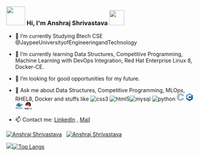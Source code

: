 ### <img src="https://i.pinimg.com/originals/00/4b/17/004b173f6e3d6843df10114e087f30a8.gif" width="50" height="50" /> Hi, I'm Anshraj Shrivastava <img src="https://media.tenor.com/images/3b388fe03da271d2674faf85eb7c3fcd/tenor.gif" width=40 height=40 />  
<!--
**rajansh87/rajansh87** is a ✨ _special_ ✨ repository because its `README.md` (this file) appears on your GitHub profile.
-->

- 🔭 I’m currently Studying Btech CSE @JaypeeUniversityofEngineeringandTechnology
- 🌱 I’m currently learning Data Structures, Competitive Programming, Machine Learning with DevOps Integration, Red Hat Enterprise Linux 8, Docker-CE.
- 🤔 I’m looking for good opportunities for my future.
- 💬 Ask me about Data Structures, Competitive Programming, MLOps, RHEL8, Docker and stuffs like <img src="https://devicons.github.io/devicon/devicon.git/icons/css3/css3-original-wordmark.svg" alt="css3" width="20" height="20"/> <img src="https://devicons.github.io/devicon/devicon.git/icons/html5/html5-original-wordmark.svg" alt="html5" width="20" height="20"/><img src="https://devicons.github.io/devicon/devicon.git/icons/mysql/mysql-original-wordmark.svg" alt="mysql" width="20" height="20"/> <img src="https://devicons.github.io/devicon/devicon.git/icons/python/python-original-wordmark.svg" alt="python" width="20" height="20"/> <img src="https://github.com/devicons/devicon/blob/master/icons/c/c-original.svg" alt="c" width="20" height="20"/> <img src="https://github.com/devicons/devicon/blob/master/icons/cplusplus/cplusplus-original.svg" alt="cpp" width="20" height="20"/> <img src="https://github.com/devicons/devicon/blob/master/icons/docker/docker-original-wordmark.svg" alt="docker" width="20" height="20"/> <img src="https://github.com/devicons/devicon/blob/master/icons/redhat/redhat-original-wordmark.svg" alt="redhat" width="20" height="20"/> 

- 📫 Contact me: [LinkedIn](https://www.linkedin.com/in/ansh-raj/) , [Mail](rajansh87@gmail.com)

<a href="https://www.linkedin.com/in/ansh-raj/" target="blank"><img align="center" src="https://cdn.jsdelivr.net/npm/simple-icons@3.0.1/icons/linkedin.svg" alt="Anshraj Shrivastava" height="20" width="20" /></a> &nbsp;
<a href="https://www.instagram.com/ishu.shriv/" target="blank"><img align="center" src="https://cdn.jsdelivr.net/npm/simple-icons@3.0.1/icons/instagram.svg" alt="Anshraj Shrivastava" height="20" width="20" /></a>

 
<img src = "https://github-readme-stats.vercel.app/api?username=rajansh87&&show_icons=true&theme=radical">[![Top Langs](https://github-readme-stats.vercel.app/api/top-langs/?username=rajansh87&layout=compact&theme=merko)](https://github.com/anuraghazra/github-readme-stats)
